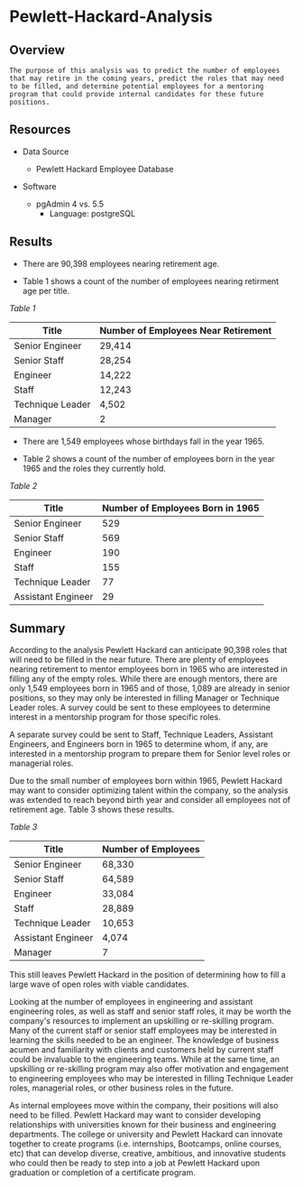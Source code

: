 # Pewlett-Hackard-Analysis

## Overview
    The purpose of this analysis was to predict the number of employees that may retire in the coming years, predict the roles that may need to be filled, and determine potential employees for a mentoring program that could provide internal candidates for these future positions.

## Resources

- Data Source 
    - Pewlett Hackard Employee Database

- Software
    - pgAdmin 4 vs. 5.5
        - Language: postgreSQL

## Results
- There are 90,398 employees nearing retirement age.

- Table 1 shows a count of the number of employees nearing retirment age per title.

*Table 1*

| Title | Number of Employees Near Retirement|
| ----- | -----------------------------------|
| Senior Engineer | 29,414 |
| Senior Staff | 28,254 |
| Engineer | 14,222 |
| Staff | 12,243 |
| Technique Leader | 4,502 |
| Manager | 2 |

- There are 1,549 employees whose birthdays fall in the year 1965. 

- Table 2 shows a count of the number of employees born in the year 1965 and the roles they currently hold.

*Table 2*

| Title | Number of Employees Born in 1965 |
| ----- | -----------------------------------|
| Senior Engineer | 529 |
| Senior Staff | 569 |
| Engineer | 190 |
| Staff | 155 |
| Technique Leader | 77 |
| Assistant Engineer | 29 |


## Summary
According to the analysis Pewlett Hackard can anticipate 90,398 roles that will need to be filled in the near future. There are plenty of employees nearing retirement to mentor employees born in 1965 who are interested in filling any of the empty roles. While there are enough mentors, there are only 1,549 employees born in 1965 and of those, 1,089 are already in senior positions, so they may only be interested in filling Manager or Technique Leader roles. A survey could be sent to these employees to determine interest in a mentorship program for those specific roles. 

A separate survey could be sent to Staff, Technique Leaders, Assistant Engineers, and Engineers born in 1965 to determine whom, if any, are interested in a mentorship program to prepare them for Senior level roles or managerial roles.

Due to the small number of employees born within 1965, Pewlett Hackard may want to consider optimizing talent within the company, so the analysis was extended to reach beyond birth year and consider all employees not of retirement age. Table 3 shows these results.

*Table 3*

| Title | Number of Employees |
| ----- | -----------------------------------|
| Senior Engineer | 68,330|
| Senior Staff | 64,589 |
| Engineer | 33,084 |
| Staff | 28,889 |
| Technique Leader | 10,653 |
| Assistant Engineer | 4,074 |
| Manager | 7 |

This still leaves Pewlett Hackard in the position of determining how to fill a large wave of open roles with viable candidates.

Looking at the number of employees in engineering and assistant engineering roles, as well as staff and senior staff roles, it may be worth the company's resources to implement an upskilling or re-skilling program. Many of the current staff or senior staff employees may be interested in learning the skills needed to be an engineer. The knowledge of business acumen and familiarity with clients and customers held by current staff could be invaluable to the engineering teams. While at the same time, an upskilling or re-skilling program may also offer motivation and engagement to engineering employees who may be interested in filling Technique Leader roles, managerial roles, or other business roles in the future.

As internal employees move within the company, their positions will also need to be filled. Pewlett Hackard may want to consider developing relationships with universities known for their business and engineering departments. The college or university and Pewlett Hackard can innovate together to create programs (i.e. internships, Bootcamps, online courses, etc) that can develop diverse, creative, ambitious, and innovative students who could then be ready to step into a job at Pewlett Hackard upon graduation or completion of a certificate program. 
